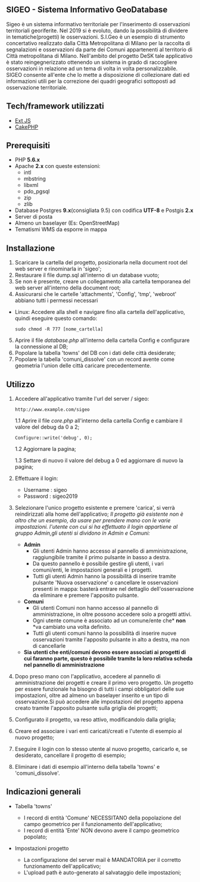 ## SIGEO - Sistema Informativo GeoDatabase
Sigeo è un sistema informativo territoriale per l'inserimento di osservazioni territoriali georiferite. 
Nel 2019 si è evoluto, dando la possibilità di dividere in tematiche(progetti) le osservazioni.
S.I.Geo è un esempio di strumento concertativo realizzato dalla Città Metropolitana di Milano per la raccolta di segnalazioni e osservazioni da parte dei Comuni appartenenti al territorio di Città metropolitana di Milano. Nell'ambito del progetto DeSK tale applicativo è stato reingegnerizzato ottenendo  un sistema in grado di raccogliere osservazioni in relazione ad un tema di volta in volta personalizzabile. SIGEO consente all'ente che lo mette a disposizione di collezionare dati ed informazioni utili per la correzione dei quadri geografici sottoposti ad osservazione territoriale. 

## Tech/framework utilizzati
- [Ext JS](https://www.sencha.com/products/extjs/)
- [CakePHP](https://cakephp.org/)
## Prerequisiti
- PHP **5.6.x**
- Apache **2.x** con queste estensioni:
  - intl
  - mbstring
  - libxml
  - pdo_pgsql
  - zip
  - zlib
- Database Postgres **9.x**(consigliata 9.5) con codifica **UTF-8** e Postgis **2.x**
- Server di posta
- Almeno un baselayer (Es: OpenStreetMap)
- Tematismi WMS da esporre in mappa
## Installazione
1. Scaricare la cartella del progetto, posizionarla nella document root del web server e rinominarla in 'sigeo';
2. Restaurare il file dump.sql all'interno di un database vuoto;
3. Se non è presente, creare un collegamento alla cartella temporanea del web server all'interno della document root;
4. Assicurarsi che le cartelle 'attachments', 'Config', 'tmp', 'webroot' abbiano tutti i permessi necessari
  - Linux:
    Accedere alla shell e navigare fino alla cartella dell'applicativo, quindi eseguire questo comando:
    ```
    sudo chmod -R 777 [nome_cartella]
    ```
5. Aprire il file *database.php* all'interno della cartella Config e configurare la connessione al DB;
6. Popolare la tabella 'towns' del DB con i dati delle città desiderate;
7. Popolare la tabella 'comuni_dissolve' con un record avente come geometria l'union delle città caricare precedentemente.
## Utilizzo
1. Accedere all'applicativo tramite l'url del server / sigeo:
    ```
    http://www.example.com/sigeo
    ```
    
    1.1 Aprire il file *core.php* all'interno della cartella Config e cambiare il valore del debug da 0 a 2;   
    ```
    Configure::write('debug', 0);
    ```     
    1.2 Aggiornare la pagina;

    1.3 Settare di nuovo il valore del debug a 0 ed aggiornare di nuovo la pagina;

2. Effettuare il login: 
   - Username : sigeo
   - Password : sigeo2019
   
3. Selezionare l'unico progetto esistente e premere 'carica', si verrà reindirizzati alla home dell'applicativo;
   *Il progetto già esistente non è altro che un esempio, da usare per prendere mano con le varie impostazioni.*
   *l'utente con cui si ha effettuato il login appartiene al gruppo Admin,gli utenti si dividono in  Admin e Comuni:*
   - **Admin**
     - Gli utenti Admin hanno accesso al pannello di amministrazione, raggiungibile tramite il primo pulsante in basso a destra.
     - Da questo pannello è possibile gestire gli utenti, i vari comuni/enti, le impostazioni generali e i progetti.
     - Tutti gli utenti Admin hanno la possibilità di inserire tramite pulsante 'Nuova osservazione'  o cancellare le osservazioni              presenti in mappa: basterà entrare nel dettaglio dell'osservazione da eliminare e premere l'apposito pulsante.
   - **Comuni**
     - Gli utenti Comuni non hanno accesso al pannello di amministrazione, in oltre possono accedere solo a progetti attivi.
     - Ogni utente comune è associato ad un comune/ente che* **non** *va cambiato una volta definito.
     - Tutti gli utenti comuni hanno la possibilità di inserire nuove osservazioni tramite l'apposito pulsante in alto a destra, ma non        di cancellarle
   - **Sia utenti che enti/comuni devono essere associati ai progetti di cui faranno parte, questo è possibile tramite la loro relativa         scheda nel pannello di amministrazione**
   
4. Dopo preso mano con l'applicativo, accedere al pannello di amministrazione dei progetti e creare il primo vero progetto. Un           progetto per essere funzionale ha bisogno di tutti i campi obbligatori delle sue impostazioni, oltre ad almeno un baselayer inserito e un tipo di osservazione.Si può accedere alle impostazioni del progetto appena creato tramite l'apposito pulsante sulla griglia dei progetti;
   
5. Configurato il progetto, va reso attivo, modificandolo dalla griglia;

6. Creare ed associare i vari  enti caricati/creati e l'utente di esempio al nuovo progetto;

7. Eseguire il login con lo stesso utente al nuovo progetto, caricarlo e, se desiderato, cancellare il progetto di esempio;

8. Eliminare i dati di esempio all'interno della tabella 'towns' e 'comuni_dissolve'.

## Indicazioni generali
- Tabella 'towns'
  - I record di entità 'Comune' NECESSITANO della popolazione del campo geometrico per il funzionamento dell'applicativo;
  - I record di entità 'Ente' NON devono avere il campo geometrico popolato;

- Impostazioni progetto
  - La configurazione del server mail è MANDATORIA per il corretto funzionamento dell'applicativo;
  - L'upload path è auto-generato al salvataggio delle impostazioni;
  
